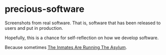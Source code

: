# precious-software

Screenshots from real software. That is, software that has been released to users and put in production.

Hopefully, this is a chance for self-reflection on how we develop software.

Because sometimes [The Inmates Are Running The Asylum](https://en.wikipedia.org/wiki/Alan_Cooper).
